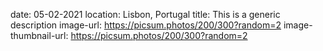 date: 05-02-2021
location: Lisbon, Portugal
title: This is a generic description
image-url: https://picsum.photos/200/300?random=2
image-thumbnail-url: https://picsum.photos/200/300?random=2
